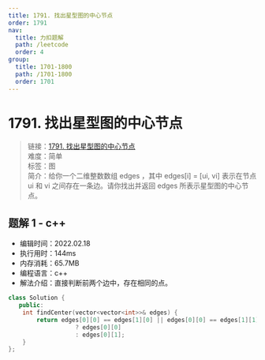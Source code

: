 ```yaml
---
title: 1791. 找出星型图的中心节点
order: 1791
nav:
  title: 力扣题解
  path: /leetcode
  order: 4
group:
  title: 1701-1800
  path: /1701-1800
  order: 1701
---
```


# 1791. 找出星型图的中心节点
    
> 链接：[1791. 找出星型图的中心节点](https://leetcode-cn.com/problems/find-center-of-star-graph/)  
> 难度：简单  
> 标签：图  
> 简介：给你一个二维整数数组 edges ，其中 edges[i] = [ui, vi] 表示在节点 ui 和 vi 之间存在一条边。请你找出并返回 edges 所表示星型图的中心节点。
      
## 题解 1 - c++
- 编辑时间：2022.02.18
- 执行用时：144ms
- 内存消耗：65.7MB
- 编程语言：c++
- 解法介绍：直接判断前两个边中，存在相同的点。
```c++
class Solution {
   public:
    int findCenter(vector<vector<int>>& edges) {
        return edges[0][0] == edges[1][0] || edges[0][0] == edges[1][1]
                   ? edges[0][0]
                   : edges[0][1];
    }
};
```

      